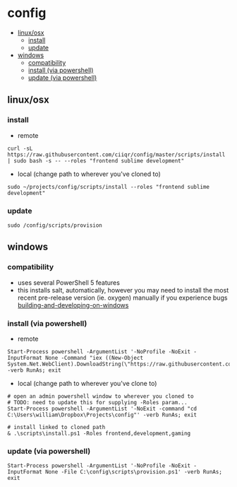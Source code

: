# config

* [linux/osx](#linuxosx)
    * [install](#install)
    * [update](#update)
* [windows](#windows)
    * [compatibility](#compatibility)
    * [install (via powershell)](#install-via-powershell)
    * [update (via powershell)](#update-via-powershell)

## linux/osx

### install

* remote

```
curl -sL https://raw.githubusercontent.com/ciiqr/config/master/scripts/install | sudo bash -s -- --roles "frontend sublime development"
```

* local (change path to wherever you've cloned to)

```
sudo ~/projects/config/scripts/install --roles "frontend sublime development"
```

### update

```
sudo /config/scripts/provision
```


## windows
### compatibility
* uses several PowerShell 5 features
* this installs salt, automatically, however you may need to install the most recent pre-release version (ie. oxygen) manually if you experience bugs [building-and-developing-on-windows](https://docs.saltstack.com/en/latest/topics/installation/windows.html#building-and-developing-on-windows)

### install (via powershell)

* remote
```
Start-Process powershell -ArgumentList '-NoProfile -NoExit -InputFormat None -Command "iex ((New-Object System.Net.WebClient).DownloadString(\"https://raw.githubusercontent.com/ciiqr/config/master/scripts/install.ps1\"))"' -verb RunAs; exit
```

* local (change path to wherever you've clone to)
```
# open an admin powershell window to wherever you cloned to
# TODO: need to update this for supplying -Roles param...
Start-Process powershell -ArgumentList '-NoExit -command "cd C:\Users\william\Dropbox\Projects\config"' -verb RunAs; exit

# install linked to cloned path
& .\scripts\install.ps1 -Roles frontend,development,gaming
```

### update (via powershell)
```
Start-Process powershell -ArgumentList '-NoProfile -NoExit -InputFormat None -File C:\config\scripts\provision.ps1' -verb RunAs; exit
```
